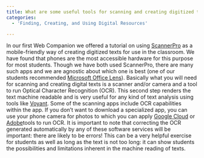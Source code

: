 ```yaml
---
title: What are some useful tools for scanning and creating digitized texts?
categories:
  - 'Finding, Creating, and Using Digital Resources'

---
```

In our first Web Companion we offered a tutorial on using [ScannerPro](https://www.google.com/url?q=https://www.adobe.com/acrobat/how-to/ocr-software-convert-pdf-to-text.html&sa=D&source=editors&ust=1649984699359605&usg=AOvVaw1fTWKnmXWj2cWe5-DGUc1E) as a mobile-friendly way of creating digitized texts for use in the classroom. We have found that phones are the most accessible hardware for this purpose for most students. Though we have both used ScannerPro, there are many such apps and we are agnostic about which one is best (one of our students recommended [Microsoft Office Lens](https://www.google.com/url?q=https://play.google.com/store/apps/details?id%3Dcom.microsoft.office.officelens%26hl%3Den_CA%26gl%3DUS&sa=D&source=editors&ust=1649984699359884&usg=AOvVaw0g2iQa0xGDgnxKiqn8qOZf)). Basically what you will need for scanning and creating digital texts is a scanner and/or camera and a tool to run Optical Character Recognition (OCR). This second step renders the text machine readable and is very useful for any kind of text analysis using tools like [Voyant](https://www.google.com/url?q=https://voyant-tools.org&sa=D&source=editors&ust=1649984699360072&usg=AOvVaw1ldaqTfLFePp1S_lpyppmh). Some of the scanning apps include OCR capabilities within the app. If you don’t want to download a specialized app, you can use your phone camera for photos to which you can apply [Google Cloud](https://www.google.com/url?q=https://cloud.google.com/functions/docs/tutorials/ocr&sa=D&source=editors&ust=1649984699360264&usg=AOvVaw3dto_x6o2boSo9zPr1Hyht) or [Adobe](https://www.google.com/url?q=https://www.adobe.com/acrobat/how-to/ocr-software-convert-pdf-to-text.html&sa=D&source=editors&ust=1649984699360458&usg=AOvVaw3YYRZin35YG7BU0EsJNYj7)tools to run OCR. It is important to note that correcting the OCR generated automatically by any of these software services will be important: there are likely to be errors! This can be a very helpful exercise for students as well as long as the text is not too long: it can show students the possibilities and limitations inherent in the machine reading of texts.